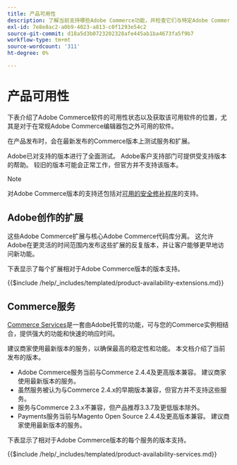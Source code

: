 ```yaml
---
title: 产品可用性
description: 了解当前支持哪些Adobe Commerce功能，并检查它们与特定Adobe Commerce版本的兼容性。
exl-id: 7e8e8ac2-a0b9-4023-a813-c0f1293e54c2
source-git-commit: d18a5d3b0723202328afe445ab1ba4673fa5f9b7
workflow-type: tm+mt
source-wordcount: '311'
ht-degree: 0%

---
```


# 产品可用性

下表介绍了Adobe Commerce软件的可用性状态以及获取该可用软件的位置，尤其是对于在常规Adobe Commerce编辑器包之外可用的软件。

在产品发布时，会在最新发布的Commerce版本上测试服务和扩展。

Adobe已对支持的版本进行了全面测试。 Adobe客户支持部门可提供受支持版本的帮助。 较旧的版本可能会正常工作，但官方并不支持该版本。

>[!NOTE]
>
>对Adobe Commerce版本的支持还包括对[可用的安全修补程序](versions.md)的支持。

## Adobe创作的扩展

这些Adobe Commerce扩展与核心Adobe Commerce代码库分离。 这允许Adobe在更灵活的时间范围内发布这些扩展的反复版本，并让客户能够更早地访问新功能。

下表显示了每个扩展相对于Adobe Commerce版本的版本支持。

{{$include /help/_includes/templated/product-availability-extensions.md}}

## Commerce服务

[Commerce Services](https://experienceleague.adobe.com/docs/commerce/user-guides/home.html?lang=zh-Hans)是一套由Adobe托管的功能，可与您的Commerce实例相结合，提供强大的功能和快速的响应时间。

建议商家使用最新版本的服务，以确保最高的稳定性和功能。 本文档介绍了当前发布的版本。

* Adobe Commerce服务当前与Commerce 2.4.4及更高版本兼容。 建议商家使用最新版本的服务。
* 虽然服务被认为与Commerce 2.4.x的早期版本兼容，但官方并不支持这些服务。
* 服务与Commerce 2.3.x不兼容，但产品推荐3.3.7及更低版本除外。
* Payments服务当前与Magento Open Source 2.4.4及更高版本兼容。 建议商家使用最新版本的服务。

下表显示了相对于Adobe Commerce版本的每个服务的版本支持。

{{$include /help/_includes/templated/product-availability-services.md}}

<!-- Last updated from includes: 2025-09-23 12:01:22 -->
